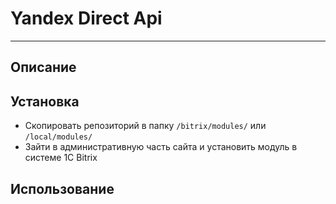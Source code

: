 # Yandex Direct Api
---

## Описание

## Установка
- Скопировать репозиторий в папку `/bitrix/modules/` или `/local/modules/`
- Зайти в административную часть сайта и установить модуль в системе 1С Bitrix

## Использование